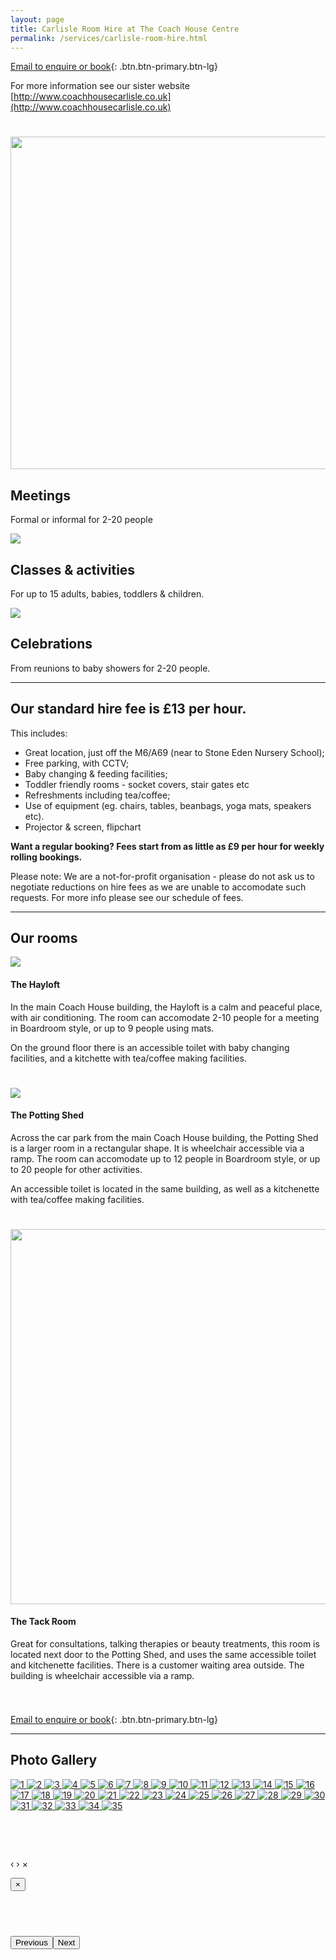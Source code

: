 ```yaml
---
layout: page
title: Carlisle Room Hire at The Coach House Centre
permalink: /services/carlisle-room-hire.html
---
```



[Email to enquire or book](javascript:void(location.href='mailto:'+String.fromCharCode(114,111,111,109,104,105,114,101,64,104,97,112,112,121,109,117,109,115,46,111,114,103,46,117,107))){: .btn.btn-primary.btn-lg}

For more information see our sister website [http://www.coachhousecarlisle.co.uk](http://www.coachhousecarlisle.co.uk)

<div style="height: 25px;">&nbsp;</div>

<div class="row"><div class="col-md-3"><div class="row"><img class="img-responsive img-rounded" width="532" height="532" src="/uploads/versions/coachhouse-meetingroom---x105-0-270-270-532-532x---.jpg" /></div><div class="row"><h2>Meetings</h2><p>Formal or informal for 2-20 people</p></div></div><div class="col-md-3 col-md-offset-1"><div class="row"><img class="img-responsive img-rounded" src="/img/room-hire-2.jpg" /></div><div class="row"><h2>Classes &amp; activities</h2><p>For up to 15 adults, babies, toddlers &amp; children.</p></div></div><div class="col-md-3 col-md-offset-1"><div class="row"><img class="img-responsive img-rounded" src="/img/room-hire-3.jpg" /></div><div class="row"><h2>Celebrations</h2><p>From reunions to baby showers for 2-20 people.</p></div></div></div>

---

## Our standard hire fee is &pound;13 per hour.

This includes:

* Great location, just off the M6/A69 (near to Stone Eden Nursery School);
* Free parking, with CCTV;
* Baby changing & feeding facilities;
* Toddler friendly rooms - socket covers, stair gates etc
* Refreshments including tea/coffee;
* Use of equipment (eg. chairs, tables, beanbags, yoga mats, speakers etc).
* Projector & screen, flipchart


**Want a regular booking? Fees start from as little as &pound;9 per hour for weekly rolling bookings.**

Please note: We are a not-for-profit organisation - please do not ask us to negotiate reductions on hire fees as we are unable to accomodate such requests. For more info please see our schedule of fees.

---

## Our rooms

<div class="row"><div class="col-md-3"><img class="img-responsive img-rounded" src="/img/room-hire-2.jpg" /></div><div class="col-md-9"><h4>The Hayloft</h4><p>In the main Coach House building, the Hayloft is a calm and peaceful place, with air conditioning. The room can accomodate 2-10 people for a meeting in Boardroom style, or up to 9 people using mats.</p><p>On the ground floor there is an accessible toilet with baby changing facilities, and a kitchette with tea/coffee making facilities.</p></div></div>

<div style="height: 25px;">&nbsp;</div>

<div class="row"><div class="col-md-3"><img class="img-responsive img-rounded" src="/img/room-hire-4.jpg" /></div><div class="col-md-9"><h4>The Potting Shed</h4><p>Across the car park from the main Coach House building, the Potting Shed is a larger room in a rectangular shape. It is wheelchair accessible via a ramp. The room can accomodate up to 12 people in Boardroom style, or up to 20 people for other activities.</p><p>An accessible toilet is located in the same building, as well as a kitchenette with tea/coffee making facilities.</p></div></div>

<div style="height: 25px;">&nbsp;</div>

<div class="row"><div class="col-md-3"><img class="img-responsive img-rounded" width="790" height="600" src="/uploads/versions/roomhire-tackroom---x6-0-948-720-790-600x---.jpg" /></div><div class="col-md-9"><h4>The Tack Room</h4><p>Great for consultations, talking therapies or beauty treatments, this room is located next door to the Potting Shed, and uses the same accessible toilet and kitchenette facilities. There is a customer waiting area outside. The building is wheelchair accessible via a ramp.</p></div></div>

<div style="height: 25px;">&nbsp;</div>

[Email to enquire or book](javascript:void(location.href='mailto:'+String.fromCharCode(114,111,111,109,104,105,114,101,64,104,97,112,112,121,109,117,109,115,46,111,114,103,46,117,107))){: .btn.btn-primary.btn-lg}

---

## Photo Gallery

<div id="links"><a title="" data-gallery="" href="/img/roomhire/1.jpg"><img delayedsrc="/img/roomhire/thumbnails/1.jpg" alt="1" src="/img/roomhire/thumbnails/1.jpg" /> </a> <a title="" data-gallery="" href="/img/roomhire/2.jpg"> <img delayedsrc="/img/roomhire/thumbnails/2.jpg" alt="2" src="/img/roomhire/thumbnails/2.jpg" /> </a> <a title="" data-gallery="" href="/img/roomhire/3.jpg"> <img delayedsrc="/img/roomhire/thumbnails/3.jpg" alt="3" src="/img/roomhire/thumbnails/3.jpg" /> </a> <a title="" data-gallery="" href="/img/roomhire/4.jpg"> <img delayedsrc="/img/roomhire/thumbnails/4.jpg" alt="4" src="/img/roomhire/thumbnails/4.jpg" /> </a> <a title="" data-gallery="" href="/img/roomhire/5.jpg"> <img delayedsrc="/img/roomhire/thumbnails/5.jpg" alt="5" src="/img/roomhire/thumbnails/5.jpg" /> </a> <a title="" data-gallery="" href="/img/roomhire/6.jpg"> <img delayedsrc="/img/roomhire/thumbnails/6.jpg" alt="6" src="/img/roomhire/thumbnails/6.jpg" /> </a> <a title="" data-gallery="" href="/img/roomhire/7.jpg"> <img delayedsrc="/img/roomhire/thumbnails/7.jpg" alt="7" src="/img/roomhire/thumbnails/7.jpg" /> </a> <a title="" data-gallery="" href="/img/roomhire/8.jpg"> <img delayedsrc="/img/roomhire/thumbnails/8.jpg" alt="8" src="/img/roomhire/thumbnails/8.jpg" /> </a> <a title="" data-gallery="" href="/img/roomhire/9.jpg"> <img delayedsrc="/img/roomhire/thumbnails/9.jpg" alt="9" src="/img/roomhire/thumbnails/9.jpg" /> </a> <a title="" data-gallery="" href="/img/roomhire/10.jpg"> <img delayedsrc="/img/roomhire/thumbnails/10.jpg" alt="10" src="/img/roomhire/thumbnails/10.jpg" /> </a> <a title="" data-gallery="" href="/img/roomhire/11.jpg"> <img delayedsrc="/img/roomhire/thumbnails/11.jpg" alt="11" src="/img/roomhire/thumbnails/11.jpg" /> </a> <a title="" data-gallery="" href="/img/roomhire/12.jpg"> <img delayedsrc="/img/roomhire/thumbnails/12.jpg" alt="12" src="/img/roomhire/thumbnails/12.jpg" /> </a> <a title="" data-gallery="" href="/img/roomhire/13.jpg"> <img delayedsrc="/img/roomhire/thumbnails/13.jpg" alt="13" src="/img/roomhire/thumbnails/13.jpg" /> </a> <a title="" data-gallery="" href="/img/roomhire/14.jpg"> <img delayedsrc="/img/roomhire/thumbnails/14.jpg" alt="14" src="/img/roomhire/thumbnails/14.jpg" /> </a> <a title="" data-gallery="" href="/img/roomhire/15.jpg"> <img delayedsrc="/img/roomhire/thumbnails/15.jpg" alt="15" src="/img/roomhire/thumbnails/15.jpg" /> </a> <a title="" data-gallery="" href="/img/roomhire/16.jpg"> <img delayedsrc="/img/roomhire/thumbnails/16.jpg" alt="16" src="/img/roomhire/thumbnails/16.jpg" /> </a> <a title="" data-gallery="" href="/img/roomhire/17.jpg"> <img delayedsrc="/img/roomhire/thumbnails/17.jpg" alt="17" src="/img/roomhire/thumbnails/17.jpg" /> </a> <a title="" data-gallery="" href="/img/roomhire/18.jpg"> <img delayedsrc="/img/roomhire/thumbnails/18.jpg" alt="18" src="/img/roomhire/thumbnails/18.jpg" /> </a> <a title="" data-gallery="" href="/img/roomhire/19.jpg"> <img delayedsrc="/img/roomhire/thumbnails/19.jpg" alt="19" src="/img/roomhire/thumbnails/19.jpg" /> </a> <a title="" data-gallery="" href="/img/roomhire/20.jpg"> <img delayedsrc="/img/roomhire/thumbnails/20.jpg" alt="20" src="/img/roomhire/thumbnails/20.jpg" /> </a> <a title="" data-gallery="" href="/img/roomhire/21.jpg"> <img delayedsrc="/img/roomhire/thumbnails/21.jpg" alt="21" src="/img/roomhire/thumbnails/21.jpg" /> </a> <a title="" data-gallery="" href="/img/roomhire/22.jpg"> <img delayedsrc="/img/roomhire/thumbnails/22.jpg" alt="22" src="/img/roomhire/thumbnails/22.jpg" /> </a> <a title="" data-gallery="" href="/img/roomhire/23.jpg"> <img delayedsrc="/img/roomhire/thumbnails/23.jpg" alt="23" src="/img/roomhire/thumbnails/23.jpg" /> </a> <a title="" data-gallery="" href="/img/roomhire/24.jpg"> <img delayedsrc="/img/roomhire/thumbnails/24.jpg" alt="24" src="/img/roomhire/thumbnails/24.jpg" /> </a> <a title="" data-gallery="" href="/img/roomhire/25.jpg"> <img delayedsrc="/img/roomhire/thumbnails/25.jpg" alt="25" src="/img/roomhire/thumbnails/25.jpg" /> </a> <a title="" data-gallery="" href="/img/roomhire/26.jpg"> <img delayedsrc="/img/roomhire/thumbnails/26.jpg" alt="26" src="/img/roomhire/thumbnails/26.jpg" /> </a> <a title="" data-gallery="" href="/img/roomhire/27.jpg"> <img delayedsrc="/img/roomhire/thumbnails/27.jpg" alt="27" src="/img/roomhire/thumbnails/27.jpg" /> </a> <a title="" data-gallery="" href="/img/roomhire/28.jpg"> <img delayedsrc="/img/roomhire/thumbnails/28.jpg" alt="28" src="/img/roomhire/thumbnails/28.jpg" /> </a> <a title="" data-gallery="" href="/img/roomhire/29.jpg"> <img delayedsrc="/img/roomhire/thumbnails/29.jpg" alt="29" src="/img/roomhire/thumbnails/29.jpg" /> </a> <a title="" data-gallery="" href="/img/roomhire/30.jpg"> <img delayedsrc="/img/roomhire/thumbnails/30.jpg" alt="30" src="/img/roomhire/thumbnails/30.jpg" /> </a> <a title="" data-gallery="" href="/img/roomhire/31.jpg"> <img delayedsrc="/img/roomhire/thumbnails/31.jpg" alt="31" src="/img/roomhire/thumbnails/31.jpg" /> </a> <a title="" data-gallery="" href="/img/roomhire/32.jpg"> <img delayedsrc="/img/roomhire/thumbnails/32.jpg" alt="32" src="/img/roomhire/thumbnails/32.jpg" /> </a> <a title="" data-gallery="" href="/img/roomhire/33.jpg"> <img delayedsrc="/img/roomhire/thumbnails/33.jpg" alt="33" src="/img/roomhire/thumbnails/33.jpg" /> </a> <a title="" data-gallery="" href="/img/roomhire/34.jpg"> <img delayedsrc="/img/roomhire/thumbnails/34.jpg" alt="34" src="/img/roomhire/thumbnails/34.jpg" /> </a> <a title="" data-gallery="" href="/img/roomhire/35.jpg"> <img delayedsrc="/img/roomhire/thumbnails/35.jpg" alt="35" src="/img/roomhire/thumbnails/35.jpg" /> </a></div>

<script>
$(document).ready(function()
{
	$("img").each(function(){
	  $(this).attr("src", $(this).attr("delayedsrc"));
	});
})
</script>

<link rel="stylesheet" href="/css/blueimp-gallery.min.css" />

<link rel="stylesheet" href="/css/bootstrap-image-gallery.min.css" /><!-- Image Gallery -->

<div id="blueimp-gallery" class="blueimp-gallery"><!-- The container for the modal slides --><div class="slides">&nbsp;</div><!-- Controls for the borderless lightbox --><h3 class="title">&nbsp;</h3><a class="prev">&lsaquo;</a> <a class="next">&rsaquo;</a> <a class="close">&times;</a><ol class="indicator"></ol> <!-- The modal dialog, which will be used to wrap the lightbox content --><div class="modal fade"><div class="modal-dialog"><div class="modal-content"><div class="modal-header"><button type="button" class="close" aria-hidden="true">&times;</button><h4 class="modal-title">&nbsp;</h4></div><div class="modal-body next">&nbsp;</div><div class="modal-footer"><button type="button" class="btn btn-default pull-left prev"><i class="glyphicon glyphicon-chevron-left"></i> Previous</button><button type="button" class="btn btn-primary next">Next <i class="glyphicon glyphicon-chevron-right"></i></button></div></div></div></div></div>

<script src="/scripts/jquery.blueimp-gallery.min.js"></script>

<script src="/scripts/bootstrap-image-gallery.min.js"></script>